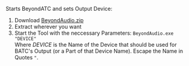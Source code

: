 Starts BeyondATC and sets Output Device:

1. Download [BeyondAudio.zip](https://raw.githubusercontent.com/Fragtality/BeyondAudio/master/BeyondAudio.zip)
2. Extract wherever you want
3. Start the Tool with the neccessary Parameters: `BeyondAudio.exe "DEVICE"`<br/>
Where *DEVICE* is the Name of the Device that should be used for BATC's Output (or a Part of that Device Name). Escape the Name in Quotes `"`.
